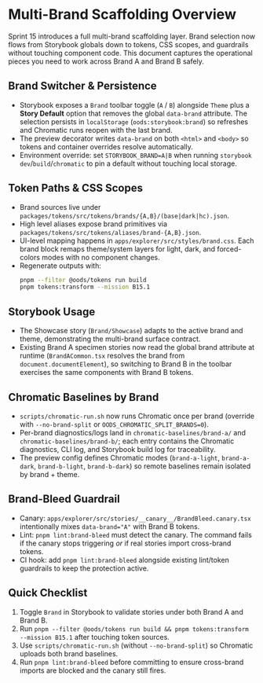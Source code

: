 # Multi-Brand Scaffolding Overview

Sprint 15 introduces a full multi-brand scaffolding layer. Brand selection now flows from Storybook globals down to tokens, CSS scopes, and guardrails without touching component code. This document captures the operational pieces you need to work across Brand A and Brand B safely.

## Brand Switcher & Persistence

- Storybook exposes a `Brand` toolbar toggle (`A` / `B`) alongside `Theme` plus a **Story Default** option that removes the global `data-brand` attribute. The selection persists in `localStorage` (`oods:storybook:brand`) so refreshes and Chromatic runs reopen with the last brand.
- The preview decorator writes `data-brand` on both `<html>` and `<body>` so tokens and container overrides resolve automatically.
- Environment override: set `STORYBOOK_BRAND=A|B` when running `storybook dev`/`build`/`chromatic` to pin a default without touching local storage.

## Token Paths & CSS Scopes

- Brand sources live under `packages/tokens/src/tokens/brands/{A,B}/(base|dark|hc).json`.
- High level aliases expose brand primitives via `packages/tokens/src/tokens/aliases/brand-{A,B}.json`.
- UI-level mapping happens in `apps/explorer/src/styles/brand.css`. Each brand block remaps theme/system layers for light, dark, and forced-colors modes with no component changes.
- Regenerate outputs with:
  ```bash
  pnpm --filter @oods/tokens run build
  pnpm tokens:transform --mission B15.1
  ```

## Storybook Usage

- The Showcase story (`Brand/Showcase`) adapts to the active brand and theme, demonstrating the multi-brand surface contract.
- Existing Brand A specimen stories now read the global brand attribute at runtime (`BrandACommon.tsx` resolves the brand from `document.documentElement`), so switching to Brand B in the toolbar exercises the same components with Brand B tokens.

## Chromatic Baselines by Brand

- `scripts/chromatic-run.sh` now runs Chromatic once per brand (override with `--no-brand-split` or `OODS_CHROMATIC_SPLIT_BRANDS=0`).
- Per-brand diagnostics/logs land in `chromatic-baselines/brand-a/` and `chromatic-baselines/brand-b/`; each entry contains the Chromatic diagnostics, CLI log, and Storybook build log for traceability.
- The preview config defines Chromatic modes (`brand-a-light`, `brand-a-dark`, `brand-b-light`, `brand-b-dark`) so remote baselines remain isolated by brand + theme.

## Brand-Bleed Guardrail

- Canary: `apps/explorer/src/stories/__canary__/BrandBleed.canary.tsx` intentionally mixes `data-brand="A"` with Brand B tokens.
- Lint: `pnpm lint:brand-bleed` must detect the canary. The command fails if the canary stops triggering _or_ if real stories import cross-brand tokens.
- CI hook: add `pnpm lint:brand-bleed` alongside existing lint/token guardrails to keep the protection active.

## Quick Checklist

1. Toggle `Brand` in Storybook to validate stories under both Brand A and Brand B.
2. Run `pnpm --filter @oods/tokens run build && pnpm tokens:transform --mission B15.1` after touching token sources.
3. Use `scripts/chromatic-run.sh` (without `--no-brand-split`) so Chromatic uploads both brand baselines.
4. Run `pnpm lint:brand-bleed` before committing to ensure cross-brand imports are blocked and the canary still fires.
